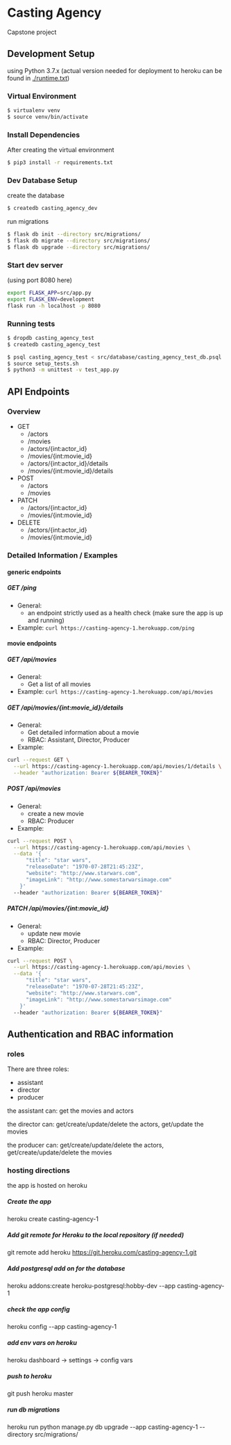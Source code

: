 # Casting Agency
Capstone project

## Development Setup
using Python 3.7.x (actual version needed for deployment to heroku can be found in [./runtime.txt](runtime.txt))

### Virtual Environment
```bash
$ virtualenv venv
$ source venv/bin/activate
```

### Install Dependencies
After creating the virtual environment
```bash
$ pip3 install -r requirements.txt
```

### Dev Database Setup
create the database
```bash
$ createdb casting_agency_dev
```

run migrations
```bash
$ flask db init --directory src/migrations/
$ flask db migrate --directory src/migrations/
$ flask db upgrade --directory src/migrations/
```

### Start dev server
(using port 8080 here)
```bash
export FLASK_APP=src/app.py
export FLASK_ENV=development
flask run -h localhost -p 8080
```

### Running tests
```bash
$ dropdb casting_agency_test
$ createdb casting_agency_test

$ psql casting_agency_test < src/database/casting_agency_test_db.psql
$ source setup_tests.sh
$ python3 -m unittest -v test_app.py
```


## API Endpoints
### Overview
  * GET
    * /actors
    * /movies
    * /actors/{int:actor_id}
    * /movies/{int:movie_id}
    * /actors/{int:actor_id}/details
    * /movies/{int:movie_id}/details
  * POST
    * /actors
    * /movies
  * PATCH
    * /actors/{int:actor_id}
    * /movies/{int:movie_id}
  * DELETE
    * /actors/{int:actor_id}
    * /movies/{int:movie_id}

### Detailed Information / Examples

#### generic endpoints
##### GET /ping
* General:
  * an endpoint strictly used as a health check (make sure the app is up and running)
* Example: `curl https://casting-agency-1.herokuapp.com/ping`

#### movie endpoints
##### GET /api/movies
* General:
  * Get a list of all movies
* Example: `curl https://casting-agency-1.herokuapp.com/api/movies`

##### GET /api/movies/{int:movie_id}/details
* General:
  * Get detailed information about a movie
  * RBAC: Assistant, Director, Producer 
* Example:
```bash
curl --request GET \
  --url https://casting-agency-1.herokuapp.com/api/movies/1/details \
  --header "authorization: Bearer ${BEARER_TOKEN}"
```

##### POST /api/movies
* General:
  * create a new movie
  * RBAC: Producer 
* Example:
```bash
curl --request POST \
  --url https://casting-agency-1.herokuapp.com/api/movies \
  --data '{
      "title": "star wars",
      "releaseDate": "1970-07-28T21:45:23Z",
      "website": "http://www.starwars.com",
      "imageLink": "http://www.somestarwarsimage.com"
    }'
  --header "authorization: Bearer ${BEARER_TOKEN}"
```

##### PATCH /api/movies/{int:movie_id}
* General:
  * update new movie
  * RBAC: Director, Producer 
* Example:
```bash
curl --request POST \
  --url https://casting-agency-1.herokuapp.com/api/movies \
  --data '{
      "title": "star wars",
      "releaseDate": "1970-07-28T21:45:23Z",
      "website": "http://www.starwars.com",
      "imageLink": "http://www.somestarwarsimage.com"
    }'
  --header "authorization: Bearer ${BEARER_TOKEN}"
```



## Authentication and RBAC information
### roles
There are three roles:
- assistant
- director
- producer

the assistant can:
get the movies and actors

the director can:
get/create/update/delete the actors, get/update the movies

the producer can:
get/create/update/delete the actors, get/create/update/delete the movies


### hosting directions
the app is hosted on heroku

##### Create the app
heroku create casting-agency-1

##### Add git remote for Heroku to the local repository (if needed)
git remote add heroku https://git.heroku.com/casting-agency-1.git

##### Add postgresql add on for the database
heroku addons:create heroku-postgresql:hobby-dev --app casting-agency-1

##### check the app config
heroku config --app casting-agency-1

##### add env vars on heroku
heroku dashboard -> settings -> config vars

##### push to heroku
git push heroku master

##### run db migrations
heroku run python manage.py db upgrade --app casting-agency-1 --directory src/migrations/
